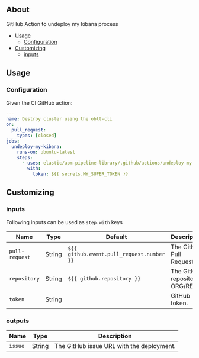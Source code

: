 ## About

GitHub Action to undeploy my kibana process

* [Usage](#usage)
  * [Configuration](#configuration)
* [Customizing](#customizing)
  * [inputs](#inputs)

## Usage

### Configuration

Given the CI GitHub action:

```yaml
---
name: Destroy cluster using the oblt-cli
on:
  pull_request:
    types: [closed]
jobs:
  undeploy-my-kibana:
    runs-on: ubuntu-latest
    steps:
      - uses: elastic/apm-pipeline-library/.github/actions/undeploy-my-kibana@current
        with:
          token: ${{ secrets.MY_SUPER_TOKEN }}
```

## Customizing

### inputs

Following inputs can be used as `step.with` keys

| Name              | Type    | Default                                                 | Description                        |
|-------------------|---------|---------------------------------------------------------|------------------------------------|
| `pull-request`    | String  | `${{ github.event.pull_request.number }}`               | The GitHub Pull Request ID.      |
| `repository`      | String  | `${{ github.repository }}`                              | The GitHub repository, ORG/REPO. |
| `token`           | String  |                                                         | GitHub token.      |

### outputs

| Name              | Type    | Description                               |
|-------------------|---------| ------------------------------------------|
| `issue`           | String  | The GitHub issue URL with the deployment. |
